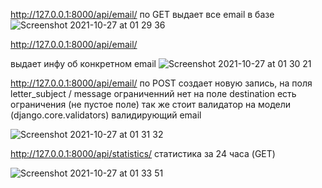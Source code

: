 http://127.0.0.1:8000/api/email/ 
по GET выдает все email в базе 
![Screenshot 2021-10-27 at 01 29 36](https://user-images.githubusercontent.com/36387132/138956072-3b506e3d-ece6-4607-9ce2-47675c9c7e67.png)

http://127.0.0.1:8000/api/email/ <pk>

выдает инфу об конкретном email
![Screenshot 2021-10-27 at 01 30 21](https://user-images.githubusercontent.com/36387132/138956163-bde9441a-1eaf-4050-9803-780c1e1c859a.png)

http://127.0.0.1:8000/api/email/  по POST создает новую запись, на поля letter_subject / message ограниченний нет на поле destination есть ограничения (не пустое поле) так же стоит валидатор на модели (django.core.validators) валидирующий email  

![Screenshot 2021-10-27 at 01 31 32](https://user-images.githubusercontent.com/36387132/138956315-44324845-ab1f-4276-8a14-504e1bdc1e68.png)


http://127.0.0.1:8000/api/statistics/ статистика за 24 часа (GET)


![Screenshot 2021-10-27 at 01 33 51](https://user-images.githubusercontent.com/36387132/138956631-4fe23ec9-78f8-4077-825b-39d17644c1b7.png)

